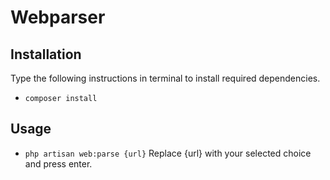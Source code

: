 # Webparser

## Installation

Type the following instructions in terminal to install required dependencies.

- `composer install`

## Usage

- `php artisan web:parse {url}`
Replace {url} with your selected choice and press enter.
